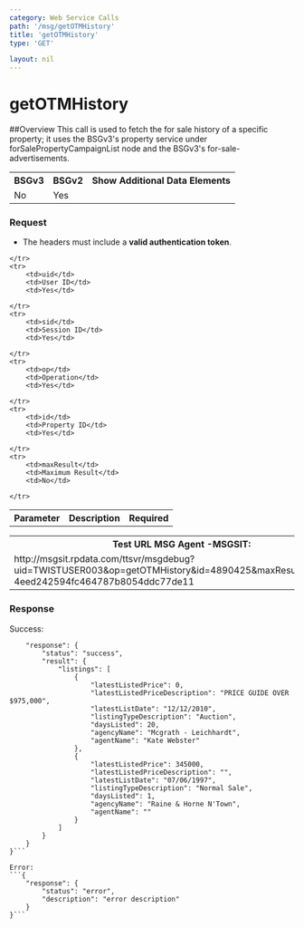 ```yaml
---
category: Web Service Calls
path: '/msg/getOTMHistory'
title: 'getOTMHistory'
type: 'GET'

layout: nil
---
```


# getOTMHistory

##Overview
This call is used to fetch the for sale history of a specific property; it uses the BSGv3's property service under forSalePropertyCampaignList node and the BSGv3's for-sale-advertisements. 

<table>
	<tbody>
	<tr>
		<th>BSGv3</th>
		<th>BSGv2</th>
		<th>Show Additional Data Elements</th>
	</tr>
	<tr>
		<td>No</td>
		<td>Yes</td>
		<td></td>
	</tr>

</tbody>
</table>

### Request

* The headers must include a **valid authentication token**.

<table>
	<tbody>
	<tr>
		<th>Parameter</th>
		<th>Description</th>
		<th>Required</th>
		
	</tr>
	<tr>
		<td>uid</td>
		<td>User ID</td>
		<td>Yes</td>
		
	</tr>
	<tr>
		<td>sid</td>
		<td>Session ID</td>
		<td>Yes</td>
		
	</tr>
	<tr>
		<td>op</td>
		<td>Operation</td>
		<td>Yes</td>
		
	</tr>
	<tr>
		<td>id</td>
		<td>Property ID</td>
		<td>Yes</td>
		
	</tr>
	<tr>
		<td>maxResult</td>
		<td>Maximum Result</td>
		<td>No</td>
		
	</tr>
</tbody>
</table>

<div id="msgtesturl">
<table>
	<tbody>
	<tr>
		<th>Test URL MSG Agent -MSGSIT:</th>
	</tr>
	<tr>
		<td>http://msgsit.rpdata.com/ttsvr/msgdebug?uid=TWISTUSER003&op=getOTMHistory&id=4890425&maxResult=5&sid=2-4eed242594fc464787b8054ddc77de11
		</td>
	</tr>
</tbody>
</table>
</div>

### Response

Success:
```{
    "response": {
        "status": "success",
        "result": {
            "listings": [
                {
                    "latestListedPrice": 0,
                    "latestListedPriceDescription": "PRICE GUIDE OVER $975,000",
                    "latestListDate": "12/12/2010",
                    "listingTypeDescription": "Auction",
                    "daysListed": 20,
                    "agencyName": "Mcgrath - Leichhardt",
                    "agentName": "Kate Webster"
                },
                {
                    "latestListedPrice": 345000,
                    "latestListedPriceDescription": "",
                    "latestListDate": "07/06/1997",
                    "listingTypeDescription": "Normal Sale",
                    "daysListed": 1,
                    "agencyName": "Raine & Horne N'Town",
                    "agentName": ""
                }
            ]
        }
    }
}```

Error:
```{
    "response": {
        "status": "error",
        "description": "error description"
    }
}```